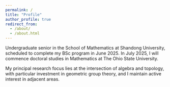 ```yaml
---
permalink: /
title: "Profile"
author_profile: true
redirect_from: 
  - /about/
  - /about.html
---
```


Undergraduate senior in the School of Mathematics at Shandong University, scheduled to complete my BSc program in June 2025. In July 2025, I will commence doctoral studies in Mathematics at The Ohio State University.

My principal research focus lies at the intersection of algebra and topology, with particular investment in geometric group theory, and I maintain active interest in adjacent areas.
